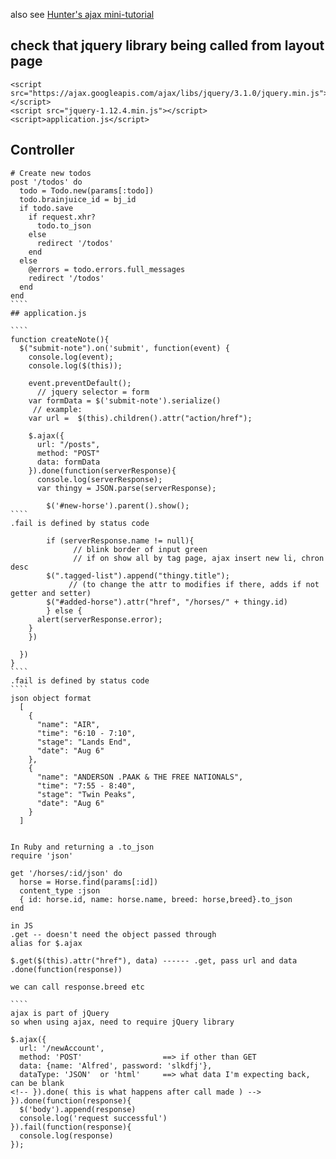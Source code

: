 also see [Hunter's ajax mini-tutorial](https://github.com/ShawnTe/jQueryIntro)

## check that jquery library being called from layout page
````
<script src="https://ajax.googleapis.com/ajax/libs/jquery/3.1.0/jquery.min.js"></script>  
<script src="jquery-1.12.4.min.js"></script>  
<script>application.js</script>
````

## Controller
```````
# Create new todos
post '/todos' do
  todo = Todo.new(params[:todo])
  todo.brainjuice_id = bj_id
  if todo.save
    if request.xhr?
      todo.to_json
    else
      redirect '/todos'
    end
  else
    @errors = todo.errors.full_messages
    redirect '/todos'
  end
end
````
## application.js

````
function createNote(){
  $("submit-note").on('submit', function(event) {
    console.log(event);
    console.log($(this));

    event.preventDefault();
      // jquery selector = form
    var formData = $('submit-note').serialize()
     // example:
    var url =  $(this).children().attr("action/href");

    $.ajax({
      url: "/posts",
      method: "POST"
      data: formData
    }).done(function(serverResponse){
      console.log(serverResponse);
      var thingy = JSON.parse(serverResponse);

        $('#new-horse').parent().show();
````
.fail is defined by status code  

        if (serverResponse.name != null){
              // blink border of input green
              // if on show all by tag page, ajax insert new li, chron desc
        $(".tagged-list").append("thingy.title");  
             // (to change the attr to modifies if there, adds if not getter and setter)
        $("#added-horse").attr("href", "/horses/" + thingy.id)    
        } else {
      alert(serverResponse.error);
    }
    })

  })
}
````
.fail is defined by status code  
````
json object format
  [
    {
      "name": "AIR",
      "time": "6:10 - 7:10",
      "stage": "Lands End",
      "date": "Aug 6"
    },
    {
      "name": "ANDERSON .PAAK & THE FREE NATIONALS",
      "time": "7:55 - 8:40",
      "stage": "Twin Peaks",
      "date": "Aug 6"
    }
  ]


In Ruby and returning a .to_json
require 'json'

get '/horses/:id/json' do
  horse = Horse.find(params[:id])
  content_type :json
  { id: horse.id, name: horse.name, breed: horse,breed}.to_json
end

in JS
.get -- doesn't need the object passed through
alias for $.ajax

$.get($(this).attr("href"), data) ------ .get, pass url and data
.done(function(response))

we can call response.breed etc

````
ajax is part of jQuery  
so when using ajax, need to require jQuery library  

$.ajax({  
  url: '/newAccount',  
  method: 'POST'                  ==> if other than GET  
  data: {name: 'Alfred', password: 'slkdfj'},  
  dataType: 'JSON'  or 'html'     ==> what data I'm expecting back, can be blank  
<!-- }).done( this is what happens after call made ) -->  
}).done(function(response){  
  $('body').append(response)  
  console.log('request successful')  
}).fail(function(response){  
  console.log(response)  
});  
